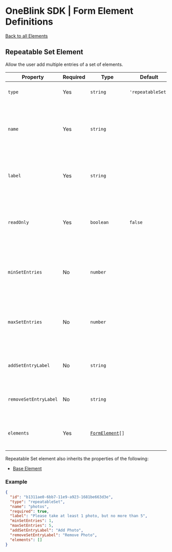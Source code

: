 # OneBlink SDK | Form Element Definitions

[Back to all Elements](./README.md)

## Repeatable Set Element

Allow the user add multiple entries of a set of elements.

| Property              | Required | Type                             | Default           | Description                                                                              |
| --------------------- | -------- | -------------------------------- | ----------------- | ---------------------------------------------------------------------------------------- |
| `type`                | Yes      | `string`                         | `'repeatableSet'` | The type of Form Element.                                                                |
| `name`                | Yes      | `string`                         |                   | The key that will be assigned a value in the submission data when the form is submitted. |
| `label`               | Yes      | `string`                         |                   | Display text presented to the user above the input by default.                           |
| `readOnly`            | Yes      | `boolean`                        | `false`           | Determine if entries can be added and removed by the user (`true`) or not (`false`).     |
| `minSetEntries`       | No       | `number`                         |                   | The minimum number of entries the set requires before submitting.                        |
| `maxSetEntries`       | No       | `number`                         |                   | The maximum number of entries the set is allowed before submitting.                      |
| `addSetEntryLabel`    | No       | `string`                         |                   | The label on the button to add an entry.                                                 |
| `removeSetEntryLabel` | No       | `string`                         |                   | The label on the button to remove an entry.                                              |
| `elements`            | Yes      | [`FormElement`](./README.md)`[]` |                   | The elements contained within the set.                                                   |

Repeatable Set element also inherits the properties of the following:

-   [Base Element](./base-element.md)

### Example

```JSON
{
  "id": "b1311ae0-6bb7-11e9-a923-1681be663d3e",
  "type": "repeatableSet",
  "name": "photos",
  "required": true,
  "label": "Please take at least 1 photo, but no more than 5",
  "minSetEntries": 1,
  "maxSetEntries": 5,
  "addSetEntryLabel": "Add Photo",
  "removeSetEntryLabel": "Remove Photo",
  "elements": []
}
```
